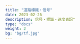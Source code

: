 ```yaml
---
title: "道路標識・信号"
date: 2023-02-26
description: 信号・標識・速度表記"
type: "docs"
weight: 2
bg: "bg/tf.jpg"
---
```


